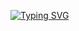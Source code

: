 [![Typing SVG](https://readme-typing-svg.herokuapp.com?font=Ubuntu&size=20&color=0000FF&center=true&lines=HEAP+VS+PRIORITY+QUEUE)](https://git.io/typing-svg)
